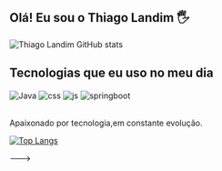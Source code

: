 ## Olá! Eu sou o Thiago Landim 🖐️



![Thiago Landim GitHub stats](https://github-readme-stats.vercel.app/api?username=Thiago-Landim&show_icons=true&theme=dracula&count_private=true)

## Tecnologias que eu uso no meu dia

<div style="display: inline_block">
  <img align="center" alt="Java" src="https://img.shields.io/badge/java-E34F26?style=for-the-badge&logo=java&logoColor=white" />
  <img align="center" alt="css" src="https://img.shields.io/badge/kotlin-1572B6?style=for-the-badge&logo=kotlin&logoColor=white" />
  <img align="center" alt="js" src="https://img.shields.io/badge/android-F7DF1E?style=for-the-badge&logo=android&logoColor=black" />

  <img align="center" alt="springboot" src="https://img.shields.io/badge/springboot-43853D?style=for-the-badge&logo=spring&logoColor=white" />
</div><br/>


Apaixonado por tecnologia,em constante evolução.

[![Top Langs](https://github-readme-stats.vercel.app/api/top-langs/?username=anuraghazra&layout=compact)](https://github.com/anuraghazra/github-readme-stats)




--->
